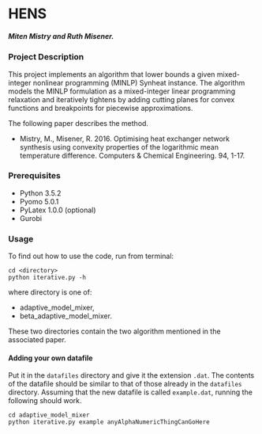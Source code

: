 # HENS
##### Miten Mistry and Ruth Misener.

### Project Description
This project implements an algorithm that lower bounds a given mixed-integer nonlinear programming (MINLP) Synheat instance. 
The algorithm models the MINLP formulation as a mixed-integer linear programming relaxation and iteratively tightens by adding cutting planes for convex functions and breakpoints for piecewise approximations.

The following paper describes the method.

- Mistry, M., Misener, R. 2016. Optimising heat exchanger network synthesis using convexity properties of the logarithmic mean temperature difference. Computers & Chemical Engineering. 94, 1-17. 

### Prerequisites
- Python 3.5.2
- Pyomo 5.0.1
- PyLatex 1.0.0 (optional)
- Gurobi

### Usage
To find out how to use the code, run from terminal:

```shell
cd <directory>
python iterative.py -h
```
where directory is one of:

- adaptive_model_mixer,
- beta_adaptive_model_mixer.

These two directories contain the two algorithm mentioned in the associated paper.

#### Adding your own datafile
Put it in the `datafiles` directory and give it the extension `.dat`.
The contents of the datafile should be similar to that of those already in the `datafiles` directory.
Assuming that the new datafile is called `example.dat`, running the following should work.
```shell
cd adaptive_model_mixer
python iterative.py example anyAlphaNumericThingCanGoHere
```
